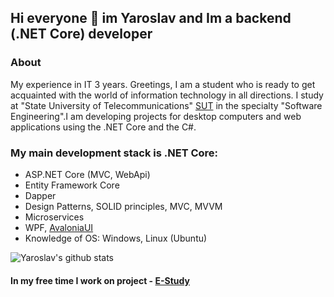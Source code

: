 ## Hi everyone 👋 im Yaroslav and Im a backend (.NET Core) developer
### About
My experience in IT 3 years. Greetings, I am a student who is ready to get acquainted with the world of information technology in all directions. I study at "State University of Telecommunications" [SUT](http://www.dut.edu.ua/) in the specialty "Software Engineering".I am developing projects for desktop computers and web applications using the .NET Core and the C#. 

### My main development stack is .NET Core:
 * ASP.NET Core (MVC, WebApi)
 * Entity Framework Core
 * Dapper
 * Design Patterns, SOLID principles, MVC, MVVM
 * Microservices
 * WPF, [AvaloniaUI](https://github.com/AvaloniaUI/Avalonia)
 * Knowledge of OS: Windows, Linux (Ubuntu)

![Yaroslav's github stats](https://github-readme-stats.vercel.app/api?username=Yaroslav08&show_icons=true&theme=dark&count_private=true)
#### In my free time I work on project - [E-Study](https://github.com/Yaroslav08/EStudy)
